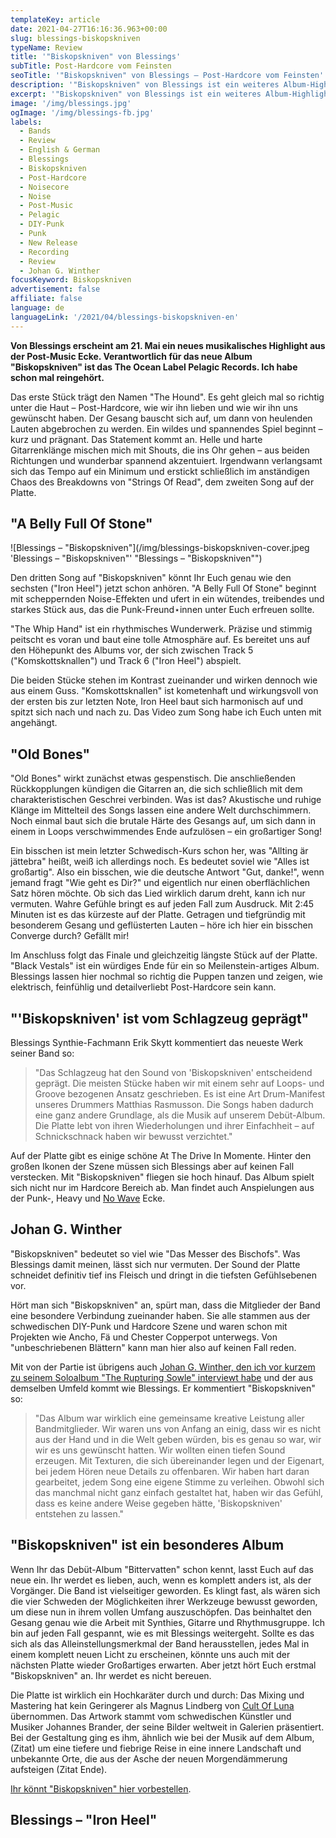 ```yaml
---
templateKey: article
date: 2021-04-27T16:16:36.963+00:00
slug: blessings-biskopskniven
typeName: Review
title: '"Biskopskniven" von Blessings'
subTitle: Post-Hardcore vom Feinsten
seoTitle: '"Biskopskniven" von Blessings – Post-Hardcore vom Feinsten'
description: '"Biskopskniven" von Blessings ist ein weiteres Album-Highlight für das Jahr 2021. Ich habe mir die Platte schonmal angehört.'
excerpt: '"Biskopskniven" von Blessings ist ein weiteres Album-Highlight für das Jahr 2021. Die Platte erscheint am 21. Mai bei Pelagic Records und bietet einige Überraschungen. Ich habe sie mir schon angehört und möchte sie Euch hiermit ans Herz legen.'
image: '/img/blessings.jpg'
ogImage: '/img/blessings-fb.jpg'
labels:
  - Bands
  - Review
  - English & German
  - Blessings
  - Biskopskniven
  - Post-Hardcore
  - Noisecore
  - Noise
  - Post-Music
  - Pelagic
  - DIY-Punk
  - Punk
  - New Release
  - Recording
  - Review
  - Johan G. Winther
focusKeyword: Biskopskniven
advertisement: false
affiliate: false
language: de
languageLink: '/2021/04/blessings-biskopskniven-en'
---
```


**Von Blessings erscheint am 21. Mai ein neues musikalisches Highlight aus der Post-Music Ecke. Verantwortlich für das neue Album "Biskopskniven" ist das The Ocean Label Pelagic Records. Ich habe schon mal reingehört.**

Das erste Stück trägt den Namen "The Hound". Es geht gleich mal so richtig unter die Haut – Post-Hardcore, wie wir ihn lieben und wie wir ihn uns gewünscht haben. Der Gesang bauscht sich auf, um dann von heulenden Lauten abgebrochen zu werden. Ein wildes und spannendes Spiel beginnt – kurz und prägnant. Das Statement kommt an. Helle und harte Gitarrenklänge mischen mich mit Shouts, die ins Ohr gehen – aus beiden Richtungen und wunderbar spannend akzentuiert. Irgendwann verlangsamt sich das Tempo auf ein Minimum und erstickt schließlich im anständigen Chaos des Breakdowns von "Strings Of Read", dem zweiten Song auf der Platte.

## "A Belly Full Of Stone"

![Blessings – "Biskopskniven"](/img/blessings-biskopskniven-cover.jpeg 'Blessings – "Biskopskniven"' "Blessings – \"Biskopskniven\"")

Den dritten Song auf "Biskopskniven" könnt Ihr Euch genau wie den sechsten ("Iron Heel") jetzt schon anhören. "A Belly Full Of Stone" beginnt mit scheppernden Noise-Effekten und ufert in ein wütendes, treibendes und starkes Stück aus, das die Punk-Freund⋆innen unter Euch erfreuen sollte.

"The Whip Hand" ist ein rhythmisches Wunderwerk. Präzise und stimmig peitscht es voran und baut eine tolle Atmosphäre auf. Es bereitet uns auf den Höhepunkt des Albums vor, der sich zwischen Track 5 ("Komskottsknallen") und Track 6 ("Iron Heel") abspielt.

Die beiden Stücke stehen im Kontrast zueinander und wirken dennoch wie aus einem Guss. "Komskottsknallen" ist kometenhaft und wirkungsvoll von der ersten bis zur letzten Note, Iron Heel baut sich harmonisch auf und spitzt sich nach und nach zu. Das Video zum Song habe ich Euch unten mit angehängt.

## "Old Bones"

"Old Bones" wirkt zunächst etwas gespenstisch. Die anschließenden Rückkopplungen kündigen die Gitarren an, die sich schließlich mit dem charakteristischen Geschrei verbinden. Was ist das? Akustische und ruhige Klänge im Mittelteil des Songs lassen eine andere Welt durchschimmern. Noch einmal baut sich die brutale Härte des Gesangs auf, um sich dann in einem in Loops verschwimmendes Ende aufzulösen – ein großartiger Song!

Ein bisschen ist mein letzter Schwedisch-Kurs schon her, was "Allting är jättebra" heißt, weiß ich allerdings noch. Es bedeutet soviel wie "Alles ist großartig". Also ein bisschen, wie die deutsche Antwort "Gut, danke!", wenn jemand fragt "Wie geht es Dir?" und eigentlich nur einen oberflächlichen Satz hören möchte. Ob sich das Lied wirklich darum dreht, kann ich nur vermuten. Wahre Gefühle bringt es auf jeden Fall zum Ausdruck. Mit 2:45 Minuten ist es das kürzeste auf der Platte. Getragen und tiefgründig mit besonderem Gesang und geflüsterten Lauten – höre ich hier ein bisschen Converge durch? Gefällt mir!

Im Anschluss folgt das Finale und gleichzeitig längste Stück auf der Platte. "Black Vestals" ist ein würdiges Ende für ein so Meilenstein-artiges Album. Blessings lassen hier nochmal so richtig die Puppen tanzen und zeigen, wie elektrisch, feinfühlig und detailverliebt Post-Hardcore sein kann.

## "'Biskopskniven' ist vom Schlagzeug geprägt"

Blessings Synthie-Fachmann Erik Skytt kommentiert das neueste Werk seiner Band so:

> "Das Schlagzeug hat den Sound von 'Biskopskniven' entscheidend geprägt. Die meisten Stücke haben wir mit einem sehr auf Loops- und Groove bezogenen Ansatz geschrieben. Es ist eine Art Drum-Manifest unseres Drummers Matthias Rasmusson. Die Songs haben dadurch eine ganz andere Grundlage, als die Musik auf unserem Debüt-Album. Die Platte lebt von ihren Wiederholungen und ihrer Einfachheit – auf Schnickschnack haben wir bewusst verzichtet."

Auf der Platte gibt es einige schöne At The Drive In Momente. Hinter den großen Ikonen der Szene müssen sich Blessings aber auf keinen Fall verstecken. Mit "Biskopskniven" fliegen sie hoch hinauf. Das Album spielt sich nicht nur im Hardcore Bereich ab. Man findet auch Anspielungen aus der Punk-, Heavy und [No Wave](/2020/03/post-punk/) Ecke.

## Johan G. Winther

"Biskopskniven" bedeutet so viel wie "Das Messer des Bischofs". Was Blessings damit meinen, lässt sich nur vermuten. Der Sound der Platte schneidet definitiv tief ins Fleisch und dringt in die tiefsten Gefühlsebenen vor.

Hört man sich "Biskopskniven" an, spürt man, dass die Mitglieder der Band eine besondere Verbindung zueinander haben. Sie alle stammen aus der schwedischen DIY-Punk und Hardcore Szene und waren schon mit Projekten wie Ancho, Fä und Chester Copperpot unterwegs. Von "unbeschriebenen Blättern" kann man hier also auf keinen Fall reden.

Mit von der Partie ist übrigens auch [Johan G. Winther, den ich vor kurzem zu seinem Soloalbum "The Rupturing Sowle" interviewt habe](/2021/03/johan-g-winther-interview/) und der aus demselben Umfeld kommt wie Blessings. Er kommentiert "Biskopskniven" so:

> "Das Album war wirklich eine gemeinsame kreative Leistung aller Bandmitglieder. Wir waren uns von Anfang an einig, dass wir es nicht aus der Hand und in die Welt geben würden, bis es genau so war, wir wir es uns gewünscht hatten. Wir wollten einen tiefen Sound erzeugen. Mit Texturen, die sich übereinander legen und der Eigenart, bei jedem Hören neue Details zu offenbaren. Wir haben hart daran gearbeitet, jedem Song eine eigene Stimme zu verleihen. Obwohl sich das manchmal nicht ganz einfach gestaltet hat, haben wir das Gefühl, dass es keine andere Weise gegeben hätte, 'Biskopskniven' entstehen zu lassen."

## "Biskopskniven" ist ein besonderes Album

Wenn Ihr das Debüt-Album "Bittervatten" schon kennt, lasst Euch auf das neue ein. Ihr werdet es lieben, auch, wenn es komplett anders ist, als der Vorgänger. Die Band ist vielseitiger geworden. Es klingt fast, als wären sich die vier Schweden der Möglichkeiten ihrer Werkzeuge bewusst geworden, um diese nun in ihrem vollen Umfang auszuschöpfen. Das beinhaltet den Gesang genau wie die Arbeit mit Synthies, Gitarre und Rhythmusgruppe. Ich bin auf jeden Fall gespannt, wie es mit Blessings weitergeht. Sollte es das sich als das Alleinstellungsmerkmal der Band herausstellen, jedes Mal in einem komplett neuen Licht zu erscheinen, könnte uns auch mit der nächsten Platte wieder Großartiges erwarten. Aber jetzt hört Euch erstmal "Biskopskniven" an. Ihr werdet es nicht bereuen.

Die Platte ist wirklich ein Hochkaräter durch und durch: Das Mixing und Mastering hat kein Geringerer als Magnus Lindberg von [Cult Of Luna](/2013/05/cult-of-luna-the-ocean-lo-live-feierwerk-munchen/) übernommen. Das Artwork stammt vom schwedischen Künstler und Musiker Johannes Brander, der seine Bilder weltweit in Galerien präsentiert. Bei der Gestaltung ging es ihm, ähnlich wie bei der Musik auf dem Album, (Zitat) um eine tiefere und fiebrige Reise in eine innere Landschaft und unbekannte Orte, die aus der Asche der neuen Morgendämmerung aufsteigen (Zitat Ende).

[Ihr könnt "Biskopskniven" hier vorbestellen](https://pelagic-records.com/product/blessings-biskopskniven-lp/).

## Blessings – "Iron Heel"

<YouTube id="KuCAlhs2bOs" />
